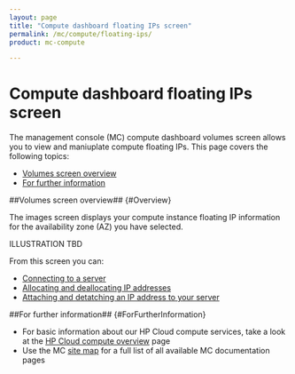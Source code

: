 ```yaml
---
layout: page
title: "Compute dashboard floating IPs screen"
permalink: /mc/compute/floating-ips/
product: mc-compute

---
```

# Compute dashboard floating IPs screen

The management console (MC) compute dashboard volumes screen allows you to view and maniuplate compute floating IPs.  This page covers the following topics:

* [Volumes screen overview](#Overview)
* [For further information](#ForFurtherInformation)

##Volumes screen overview## {#Overview}

The images screen displays your compute instance floating IP information for the availability zone (AZ) you have selected.

ILLUSTRATION TBD

From this screen you can:

* [Connecting to a server]()
* [Allocating and deallocating IP addresses]()
* [Attaching and detatching an IP address to your server]()

##For further information## {#ForFurtherInformation}

* For basic information about our HP Cloud compute services, take a look at the [HP Cloud compute overview](/compute/) page
* Use the MC [site map](/mc/sitemap) for a full list of all available MC documentation pages
